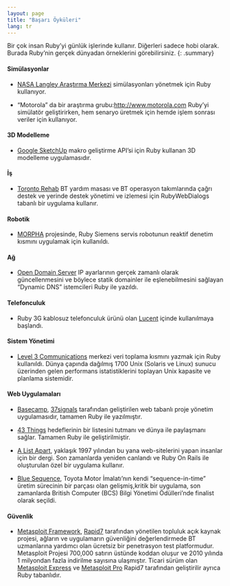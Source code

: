 ```yaml
---
layout: page
title: "Başarı Öyküleri"
lang: tr
---
```


Bir çok insan Ruby’yi günlük işlerinde kullanır. Diğerleri sadece hobi
olarak. Burada Ruby’nin gerçek dünyadan örneklerini görebilirsiniz.
{: .summary}

#### Simülasyonlar

* [NASA Langley Araştırma Merkezi][1] simülasyonları yönetmek için Ruby
  kullanıyor.

* “Motorola” da bir araştırma grubu:http://www.motorola.com Ruby’yi
  simülatör geliştirirken, hem senaryo üretmek için hemde işlem sonrası
  veriler için kullanıyor.

#### 3D Modelleme

* [Google SketchUp][2] makro geliştirme API’si için Ruby kullanan 3D
  modelleme uygulamasıdır.

#### İş

* [Toronto Rehab][3] BT yardım masası ve BT operasyon takımlarında çağrı
  destek ve yerinde destek yönetimi ve izlemesi için RubyWebDialogs
  tabanlı bir uygulama kullanır.

#### Robotik

* [MORPHA][4] projesinde, Ruby Siemens servis robotunun reaktif denetim
  kısmını uygulamak için kullanıldı.

#### Ağ

* [Open Domain Server][5] IP ayarlarının gerçek zamanlı olarak
  güncellenmesini ve böylece statik domainler ile eşlenebilmesini
  sağlayan “Dynamic DNS” istemcileri Ruby ile yazıldı.

#### Telefonculuk

* Ruby 3G kablosuz telefonculuk ürünü olan [Lucent][6] içinde
  kullanılmaya başlandı.

#### Sistem Yönetimi

* [Level 3 Communications][7] merkezi veri toplama kısmını yazmak için
  Ruby kullanıldı. Dünya çapında dağılmış 1700 Unix (Solaris ve Linux)
  sunucu üzerinden gelen performans istatistiklerini toplayan Unix
  kapasite ve planlama sistemidir.

#### Web Uygulamaları

* [Basecamp][8], [37signals][9] tarafından geliştirilen web tabanlı
  proje yönetim uygulamasıdır, tamamen Ruby ile yazılmıştır.

* [43 Things][10] hedeflerinin bir listesini tutmanı ve dünya ile
  paylaşmanı sağlar. Tamamen Ruby ile geliştirilmiştir.

* [A List Apart][11], yaklaşık 1997 yılından bu yana web-sitelerini
  yapan insanlar için bir dergi. Son zamanlarda yeniden canlandı ve Ruby
  On Rails ile oluşturulan özel bir uygulama kullanır.

* [Blue Sequence][12], Toyota Motor İmalatı’nın kendi “sequence-in-time”
  üretim sürecinin bir parçası olan gelişmiş,kritik bir uygulama, son
  zamanlarda British Computer (BCS) Bilgi Yönetimi Ödülleri’nde finalist
  olarak seçildi.

#### Güvenlik

* [Metasploit Framework][13], [Rapid7][14] tarafından yönetilen topluluk
  açık kaynak projesi, ağların ve uygulamarın güvenliğini
  değerlendirmede BT uzmanlarına yardımcı olan ücretsiz bir penetrasyon
  test platformudur. Metasploit Projesi 700,000 satırın üstünde koddan
  oluşur ve 2010 yılında 1 milyondan fazla indirilme sayısına
  ulaşmıştır. Ticari sürüm olan [Metasploit Express][15] ve [Metasploit
  Pro][16] Rapid7 tarafından geliştirilir ayrıca Ruby tabanlıdır.



[1]: http://www.larc.nasa.gov/
[2]: http://www.sketchup.com/
[3]: http://www.torontorehab.com
[4]: http://www.morpha.de/php_e/index.php3
[5]: http://ods.org/
[6]: http://www.lucent.com/
[7]: http://www.level3.com/
[8]: http://www.basecamphq.com
[9]: http://www.37signals.com
[10]: http://www.43things.com
[11]: http://www.alistapart.com
[12]: http://www.bluefountain.com/casestudies/bfs-deliver-a-2nd-sequence-production-system-for-toyota/
[13]: http://www.metasploit.com
[14]: http://www.rapid7.com
[15]: http://www.rapid7.com/products/metasploit-express.jsp
[16]: http://www.rapid7.com/products/metasploit-pro.jsp
